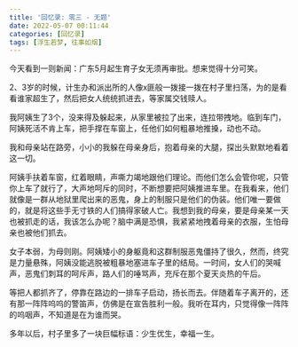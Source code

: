 ```yaml
---
title: '回忆录: 零三 - 无题'
date: 2022-05-07 00:11:44
categories: [回忆录]
tags: [浮生若梦, 往事如烟]
---
```



今天看到一则新闻：广东5月起生育子女无须再审批。想来觉得十分可笑。

2、3岁的时候，计生办和派出所的人像x匪般一拨接一拨在村子里扫荡，为的是看看谁家超生了，然后把女人统统抓进去，等家属交钱赎人。

我阿姨生了3个，没来得及躲起来，从家里被拉了出来，连拉带拽地。临到车门，阿姨死活不肯上车，把手撑在车窗上，任他们如何粗暴地推搡，动也不动。

我和母亲站在路旁，小小的我躲在母亲身后，抱着母亲的大腿，探出头默默地看着这一切。

阿姨手扶着车窗，红着眼睛，声嘶力竭地跟他们理论。而他们怎么会管你呢，只管你上车了就行了，大声地呵斥的同时，不断想要把阿姨推进车里。在我看来，他们就像是一群从地狱里爬出来的恶鬼，身上的制服只是他们的伪装。他们唯一要做的，就是将这些手无寸铁的人们搞得家破人亡。我想到我的母亲，要是母亲某一天也被抓走的话，我该怎么办呢？脑中满是恐惧，我紧紧地拽着母亲的衣服，生怕母亲也被他们抓去。

女子本弱，为母则刚。阿姨矮小的身躯竟和这群制服恶鬼僵持了很久，然而，终究是力量悬殊，阿姨没能逃脱被粗暴地塞进车子里的结局。一时间，女人们的哭喊声，恶鬼们刺耳的呵斥声，路人们的唾骂声，充斥在那个夏天炎热的午后。

等把人都抓齐了，停靠在路边的一排车子启动，扬长而去。伴随着车子离开的，还有那一阵阵呜呜的警笛声，仿佛是在宣告胜利一般。我听在耳内，只觉得像一阵阵的呜咽声，不知道是在为谁而哭。

多年以后，村子里多了一块巨幅标语：少生优生，幸福一生。